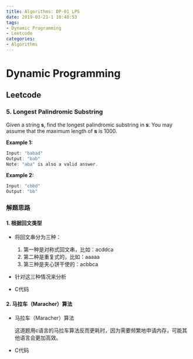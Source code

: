 ```yaml
---
title: Algorithms: DP-01 LPS
date: 2019-03-21-1 10:40:53
tags:
- Dynamic Programming
- Leetcode
categories:
- Algorithms
---
```


# Dynamic Programming

## **Leetcode**
### 5. Longest Palindromic Substring

Given a string **s**, find the longest palindromic substring in **s**. You may assume that the maximum length of **s** is 1000.

<!-- more -->

**Example 1:**

```c
Input: "babad"
Output: "bab"
Note: "aba" is also a valid answer.
```

**Example 2:**

```c
Input: "cbbd"
Output: "bb"
```



### 解题思路

#### 1. 根据回文类型

+ 将回文串分为三种：

  1. 第一种是对称式回文串，比如：acddca
  2. 第二种是重复式的，比如：aaaaa
  3. 第三种是夹心饼干使的：acbbca
+ 针对这三种情况来分析
+ C代码

#### 2. 马拉车（Maracher）算法

+ 马拉车（Maracher）算法

  这道题用c语言的马拉车算法反而更耗时，因为需要频繁地申请内存，可能其他语言会更加高效。

+ C代码